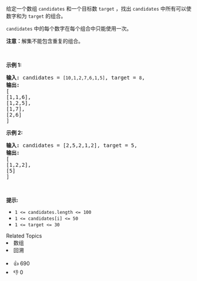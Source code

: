 <p>给定一个数组 <code>candidates</code> 和一个目标数 <code>target</code> ，找出 <code>candidates</code> 中所有可以使数字和为 <code>target</code> 的组合。</p>

<p><code>candidates</code> 中的每个数字在每个组合中只能使用一次。</p>

<p><strong>注意：</strong>解集不能包含重复的组合。 </p>

<p> </p>

<p><strong>示例 1:</strong></p>

<pre>
<strong>输入:</strong> candidates = <code>[10,1,2,7,6,1,5]</code>, target = <code>8</code>,
<strong>输出:</strong>
[
[1,1,6],
[1,2,5],
[1,7],
[2,6]
]</pre>

<p><strong>示例 2:</strong></p>

<pre>
<strong>输入:</strong> candidates = [2,5,2,1,2], target = 5,
<strong>输出:</strong>
[
[1,2,2],
[5]
]</pre>

<p> </p>

<p><strong>提示:</strong></p>

<ul>
	<li><code>1 <= candidates.length <= 100</code></li>
	<li><code>1 <= candidates[i] <= 50</code></li>
	<li><code>1 <= target <= 30</code></li>
</ul>
<div><div>Related Topics</div><div><li>数组</li><li>回溯</li></div></div><br><div><li>👍 690</li><li>👎 0</li></div>